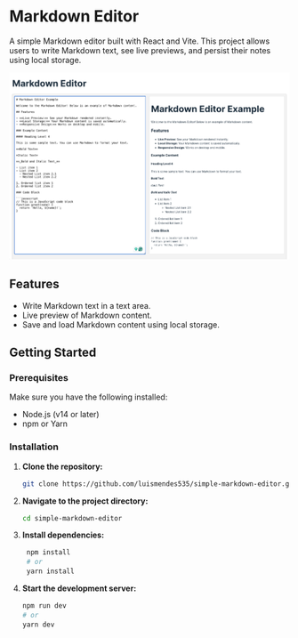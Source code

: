 # Markdown Editor

A simple Markdown editor built with React and Vite. This project allows users to write Markdown text, see live previews, and persist their notes using local storage.

<img src="assets/markdown-editor-screenshot.png" alt="Screenshot of the Markdown Editor" width="800"/>


## Features

- Write Markdown text in a text area.
- Live preview of Markdown content.
- Save and load Markdown content using local storage.

## Getting Started

### Prerequisites

Make sure you have the following installed:

- Node.js (v14 or later)
- npm or Yarn

### Installation

1. **Clone the repository:**

   ```bash
   git clone https://github.com/luismendes535/simple-markdown-editor.git

   ```

2. **Navigate to the project directory:**

   ```bash
   cd simple-markdown-editor

   ```

3. **Install dependencies:**

   ```bash
    npm install
    # or
    yarn install

   ```

4. **Start the development server:**

   ```bash
   npm run dev
   # or
   yarn dev

   ```

